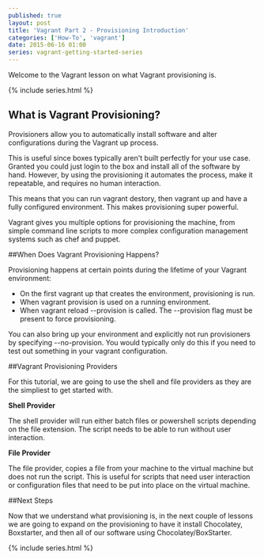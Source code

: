 ```yaml
---
published: true
layout: post
title: 'Vagrant Part 2 - Provisioning Introduction'
categories: ['How-To', 'vagrant']
date: 2015-06-16 01:00
series: vagrant-getting-started-series
---
```

Welcome to the Vagrant lesson on what Vagrant provisioning is.  

{% include series.html %}

## What is Vagrant Provisioning?

Provisioners allow you to automatically install software and alter configurations during the Vagrant up process.

This is useful since boxes typically aren't built perfectly for your use case. Granted you could just login to the box and install all of the software by hand.  However, by using the provisioning it automates the process, make it repeatable, and requires no human interaction.

This means that you can run vagrant destory, then vagrant up and have a fully configured environment. This makes provisioning super powerful.


Vagrant gives you multiple options for provisioning the machine, from simple command line scripts to more complex configuration management systems such as chef and puppet. 

##When Does Vagrant Provisioning Happens?

Provisioning happens at certain points during the lifetime of your Vagrant environment:

* On the first vagrant up that creates the environment, provisioning is run. 
* When vagrant provision is used on a running environment.
* When vagrant reload --provision is called. The --provision flag must be present to force provisioning.

You can also bring up your environment and explicitly not run provisioners by specifying --no-provision.  You would typically only do this if you need to test out something in your vagrant configuration.

##Vagrant Provisioning Providers

For this tutorial, we are going to use the shell and file providers as they are the simpliest to get started with.  
  
**Shell Provider**

The shell provider will run either batch files or powershell scripts depending on the file extension.  The script needs to be able to run without user interaction.

**File Provider**

The file provider, copies a file from your machine to the virtual machine but does not run the script.  This is useful for scripts that need user interaction or configuration files that need to be put into place on the virtual machine.

##Next Steps

Now that we understand what provisioning is, in the next couple of lessons we are going to expand on the provisioning to have it install Chocolatey, Boxstarter, and then all of our software using Chocolatey/BoxStarter.

{% include series.html %}